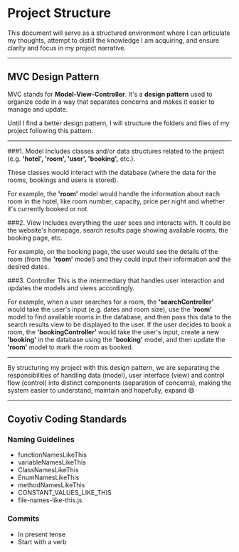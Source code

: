 # Project Structure

This document will serve as a structured environment where I can articulate my thoughts, attempt to distill the knowledge I am acquiring, and ensure clarity and focus in my project narrative.

---

## MVC Design Pattern

MVC stands for **Model-View-Controller**. It's a **design pattern** used to organize code in a way that separates concerns and makes it easier to manage and update.

Until I find a better design pattern, I will structure the folders and files of my project following this pattern.

---

###1. Model
Includes classes and/or data structures related to the project (e.g. **'hotel', 'room', 'user', 'booking',** etc.).

These classes would interact with the database (where the data for the rooms, bookings and users is stored).

For example, the **'room'** model would handle the information about each room in the hotel, like room number, capacity, price per night and whether it's currently booked or not.

###2. View
Includes everything the user sees and interacts with. It could be the website's homepage, search results page showing available rooms, the booking page, etc.

For example, on the booking page, the user would see the details of the room (from the **'room'** model) and they could input their information and the desired dates.

###3. Controller
This is the intermediary that handles user interaction and updates the models and views accordingly.

For example, when a user searches for a room, the **'searchController'** would take the user's input (e.g. dates and room size), use the **'room'** model to find available rooms in the database, and then pass this data to the search results view to be displayed to the user. If the user decides to book a room, the **'bookingController'** would take the user's input, create a new **'booking'** in the database using the **'booking'** model, and then update the **'room'** model to mark the room as booked.

---

By structuring my project with this design pattern, we are separating the responsibilities of handling data (model), user interface (view) and control flow (control) into distinct components (separation of concerns), making the system easier to understand, maintain and hopefully, expand :smile:

---

## Coyotiv Coding Standards

### Naming Guidelines

- functionNamesLikeThis
- variableNamesLikeThis
- ClassNamesLikeThis
- EnumNamesLikeThis
- methodNamesLikeThis
- CONSTANT_VALUES_LIKE_THIS
- file-names-like-this.js

### Commits

- In present tense
- Start with a verb

